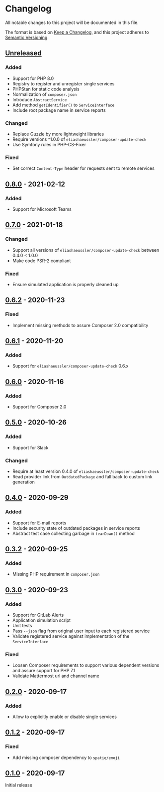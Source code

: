 # Changelog

All notable changes to this project will be documented in this file.

The format is based on [Keep a Changelog](https://keepachangelog.com/en/1.0.0/),
and this project adheres to [Semantic Versioning](https://semver.org/spec/v2.0.0.html).

## [Unreleased]

### Added

- Support for PHP 8.0
- Registry to register and unregister single services
- PHPStan for static code analysis
- Normalization of `composer.json`
- Introduce `AbstractService`
- Add method `getIdentifier()` to `ServiceInterface`
- Include root package name in service reports

### Changed

- Replace Guzzle by more lightweight libraries
- Require versions ^1.0.0 of `eliashaeussler/composer-update-check`
- Use Symfony rules in PHP-CS-Fixer

### Fixed

- Set correct `Content-Type` header for requests sent to remote services

## [0.8.0] - 2021-02-12

### Added

- Support for Microsoft Teams

## [0.7.0] - 2021-01-18

### Changed

- Support all versions of `eliashaeussler/composer-update-check` between 0.4.0 < 1.0.0
- Make code PSR-2 compliant

### Fixed

- Ensure simulated application is properly cleaned up

## [0.6.2] - 2020-11-23

### Fixed

- Implement missing methods to assure Composer 2.0 compatibility

## [0.6.1] - 2020-11-20

### Added

- Support for `eliashaeussler/composer-update-check` 0.6.x

## [0.6.0] - 2020-11-16

### Added

- Support for Composer 2.0

## [0.5.0] - 2020-10-26

### Added

- Support for Slack

### Changed

- Require at least version 0.4.0 of `eliashaeussler/composer-update-check`
- Read provider link from `OutdatedPackage` and fall back to custom link generation

## [0.4.0] - 2020-09-29

### Added

- Support for E-mail reports
- Include security state of outdated packages in service reports
- Abstract test case collecting garbage in `tearDown()` method

## [0.3.2] - 2020-09-25

### Added

- Missing PHP requirement in `composer.json`

## [0.3.0] - 2020-09-23

### Added

- Support for GitLab Alerts
- Application simulation script
- Unit tests
- Pass `--json` flag from original user input to each registered service
- Validate registered service against implementation of the `ServiceInterface`

### Fixed

- Loosen Composer requirements to support various dependent versions and assure support for PHP 7.1
- Validate Mattermost url and channel name

## [0.2.0] - 2020-09-17

### Added

- Allow to explicitly enable or disable single services

## [0.1.2] - 2020-09-17

### Fixed

- Add missing composer dependency to `spatie/emoji`

## [0.1.0] - 2020-09-17

Initial release

[Unreleased]: https://gitlab.elias-haeussler.de/eliashaeussler/composer-update-reporter/-/compare/0.8.0...develop
[0.8.0]: https://gitlab.elias-haeussler.de/eliashaeussler/composer-update-reporter/-/compare/0.7.0...0.8.0
[0.7.0]: https://gitlab.elias-haeussler.de/eliashaeussler/composer-update-reporter/-/compare/0.6.2...0.7.0
[0.6.2]: https://gitlab.elias-haeussler.de/eliashaeussler/composer-update-reporter/-/compare/0.6.1...0.6.2
[0.6.1]: https://gitlab.elias-haeussler.de/eliashaeussler/composer-update-reporter/-/compare/0.6.0...0.6.1
[0.6.0]: https://gitlab.elias-haeussler.de/eliashaeussler/composer-update-reporter/-/compare/0.5.0...0.6.0
[0.5.0]: https://gitlab.elias-haeussler.de/eliashaeussler/composer-update-reporter/-/compare/0.4.0...0.5.0
[0.4.0]: https://gitlab.elias-haeussler.de/eliashaeussler/composer-update-reporter/-/compare/0.3.0...0.4.0
[0.3.2]: https://gitlab.elias-haeussler.de/eliashaeussler/composer-update-reporter/-/compare/0.3.0...0.3.2
[0.3.0]: https://gitlab.elias-haeussler.de/eliashaeussler/composer-update-reporter/-/compare/0.2.0...0.3.0
[0.2.0]: https://gitlab.elias-haeussler.de/eliashaeussler/composer-update-reporter/-/compare/0.1.2...0.2.0
[0.1.2]: https://gitlab.elias-haeussler.de/eliashaeussler/composer-update-reporter/-/compare/0.1.0...0.1.2
[0.1.0]: https://gitlab.elias-haeussler.de/eliashaeussler/composer-update-reporter/-/tags/0.1.0
